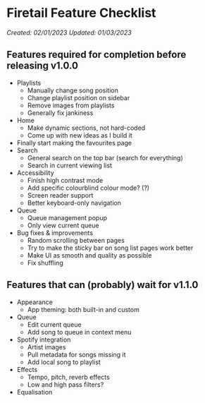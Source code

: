 # Firetail Feature Checklist
*Created: 02/01/2023*
*Updated: 01/03/2023*

## Features required for completion before releasing v1.0.0
- Playlists
  - Manually change song position
  - Change playlist position on sidebar
  - Remove images from playlists
  - Generally fix jankiness
- Home
  - Make dynamic sections, not hard-coded
  - Come up with new ideas as I build it
- Finally start making the favourites page
- Search
  - General search on the top bar (search for everything)
  - Search in current viewing list
- Accessibility
  - Finish high contrast mode
  - Add specific colourblind colour mode? (?)
  - Screen reader support
  - Better keyboard-only navigation
- Queue
  - Queue management popup
  - Only view current queue
- Bug fixes & improvements
  - Random scrolling between pages
  - Try to make the sticky bar on song list pages work better
  - Make UI as smooth and quality as possible
  - Fix shuffling


## Features that can (probably) wait for v1.1.0
- Appearance
  - App theming: both built-in and custom
- Queue
  - Edit current queue
  - Add song to queue in context menu
- Spotify integration
  - Artist images
  - Pull metadata for songs missing it
  - Add local song to playlist
- Effects
  - Tempo, pitch, reverb effects
  - Low and high pass filters?
- Equalisation